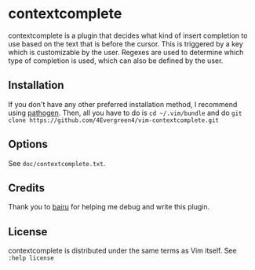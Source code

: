contextcomplete
===============

contextcomplete is a plugin that decides what kind of insert completion to use
based on the text that is before the cursor.  This is triggered by a key which
is customizable by the user.  Regexes are used to determine which type of
completion is used, which can also be defined by the user.

Installation
------------
If you don't have any other preferred installation method, I recommend using
[pathogen](https://github.com/tpope/vim-pathogen).  Then, all you have to do is
`cd ~/.vim/bundle` and do `git clone https://github.com/4Evergreen4/vim-contextcomplete.git`

Options
-------
See `doc/contextcomplete.txt`.

Credits
-------
Thank you to [bairu](https://github.com/dahu) for helping me debug and write
this plugin.

License
-------
contextcomplete is distributed under the same terms as Vim itself.  See
`:help license`
